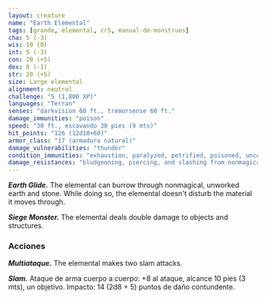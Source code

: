```yaml
---
layout: creature
name: "Earth Elemental"
tags: [grande, elemental, cr5, manual-de-monstruos]
cha: 5 (-3)
wis: 10 (0)
int: 5 (-3)
con: 20 (+5)
dex: 8 (-1)
str: 20 (+5)
size: Large elemental
alignment: neutral
challenge: "5 (1,800 XP)"
languages: "Terran"
senses: "darkvision 60 ft., tremorsense 60 ft."
damage_immunities: "poison"
speed: "30 ft., escavando 30 pies (9 mts)"
hit_points: "126 (12d10+60)"
armor_class: "17 (armadura natural)"
damage_vulnerabilities: "thunder"
condition_immunities: "exhaustion, paralyzed, petrified, poisoned, unconscious"
damage_resistances: "bludgeoning, piercing, and slashing from nonmagical weapons"
---
```


***Earth Glide.*** The elemental can burrow through nonmagical, unworked earth and stone. While doing so, the elemental doesn't disturb the material it moves through.

***Siege Monster.*** The elemental deals double damage to objects and structures.

### Acciones

***Multiataque.*** The elemental makes two slam attacks.

***Slam.*** Ataque de arma cuerpo a cuerpo: +8 al ataque, alcance 10 pies (3 mts), un objetivo. Impacto: 14 (2d8 + 5) puntos de daño contundente.
